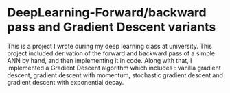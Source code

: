 # DeepLearning-Forward/backward pass and Gradient Descent variants

This is a project I wrote during my deep learning class at university. 
This project included derivation of the forward and backward pass of a simple ANN by hand, and then implementing it in code.
Along with that, I implemented a Gradient Descent algorithm which includes : vanilla gradient descent, gradient descent with momentum, stochastic gradient descent and gradient descent with exponential decay.
